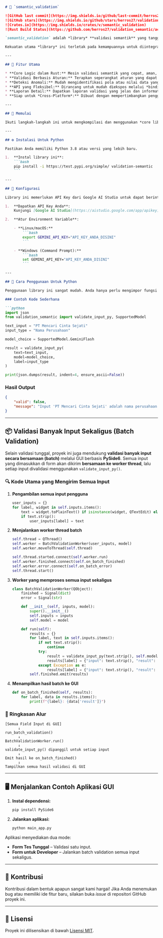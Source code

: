 

````markdown
# 🤖 `semantic_validation`

![GitHub last commit](https://img.shields.io/github/last-commit/herros27/validation_semantic)
![GitHub stars](https://img.shields.io/github/stars/herros27/validation_semantic?style=social)
![Crates.io](https://img.shields.io/crates/v/semantic_validation)
![Rust Build Status](https://github.com/herros27/validation_semantic/actions/workflows/rust.yml/badge.svg)

`semantic_validation` adalah *library* **validasi semantik** yang tangguh dan berkinerja tinggi, ditulis sepenuhnya dalam **Rust**. Fokus utamanya adalah menyediakan **core logic** yang andal untuk memastikan data Anda tidak hanya valid secara format, tetapi juga **bermakna dan konsisten** sesuai dengan aturan bisnis yang Anda tetapkan.

Kekuatan utama *library* ini terletak pada kemampuannya untuk diintegrasikan ke berbagai *platform* melalui **bindings**. Ini berarti Anda bisa memanfaatkan kecepatan dan keamanan Rust di lingkungan seperti **WebAssembly (WASM)** untuk *browser*, **Python (menggunakan PyO3/Maturin)** untuk *backend* atau *data science*, dan *platform* lainnya di masa mendatang.

---

## 🌟 Fitur Utama

* **Core Logic dalam Rust:** Mesin validasi semantik yang cepat, aman, dan efisien, dibangun di atas fondasi Rust.
* **Validasi Berbasis Aturan:** Terapkan seperangkat aturan yang dapat dikonfigurasi untuk memeriksa integritas dan konsistensi semantik data Anda.
* **Deteksi Anomali:** Mudah mengidentifikasi pola atau nilai data yang tidak sesuai dengan ekspektasi semantik Anda.
* **API yang Fleksibel:** Dirancang untuk mudah diekspos melalui *bindings* ke berbagai bahasa dan lingkungan pemrograman.
* **Laporan Detail:** Dapatkan laporan validasi yang jelas dan informatif, menunjukkan secara spesifik di mana letak masalah semantik dan mengapa.
* **Siap untuk *Cross-Platform*:** Dibuat dengan mempertimbangkan penggunaan di lingkungan *server*, *desktop*, dan bahkan *browser*.

---

## 🚀 Memulai

Ikuti langkah-langkah ini untuk mengkompilasi dan menggunakan *core library* Rust secara lokal.

---

## ⚙️ Instalasi Untuk Python

Pastikan Anda memiliki Python 3.8 atau versi yang lebih baru.

1.  **Instal library ini**:
    ```bash
    pip install -i https://test.pypi.org/simple/ validation-semantic
    ```

---

## 🔑 Konfigurasi

Library ini memerlukan API Key dari Google AI Studio untuk dapat berinteraksi dengan model Gemini.

1.  **Dapatkan API Key Anda**:  
    Kunjungi [Google AI Studio](https://aistudio.google.com/app/apikey) untuk membuat API Key baru.

2.  **Atur Environment Variable**:

    - **Linux/macOS:**
        ```bash
        export GEMINI_API_KEY="API_KEY_ANDA_DISINI"
        ```

    - **Windows (Command Prompt):**
        ```bash
        set GEMINI_API_KEY="API_KEY_ANDA_DISINI"
        ```

---

## 🚀 Cara Penggunaan Untuk Python

Penggunaan library ini sangat mudah. Anda hanya perlu mengimpor fungsi `validate_input_py` dan enum `SupportedModel`.

### Contoh Kode Sederhana

```python
import json
from validation_semantic import validate_input_py, SupportedModel

text_input = "PT Mencari Cinta Sejati"
input_type = "Nama Perusahaan"

model_choice = SupportedModel.GeminiFlash

result = validate_input_py(
    text=text_input,
    model=model_choice,
    label=input_type
)

print(json.dumps(result, indent=4, ensure_ascii=False))
````

### Hasil Output

```json
{
    "valid": false,
    "message": "Input 'PT Mencari Cinta Sejati' adalah nama perusahaan yang tidak valid dan umum di Indonesia."
}
```

---

## 📦 Validasi Banyak Input Sekaligus (Batch Validation)

Selain validasi tunggal, proyek ini juga mendukung **validasi banyak input secara bersamaan (batch)** melalui GUI berbasis **PySide6**.
Semua input yang dimasukkan di form akan dikirim **bersamaan ke worker thread**, lalu setiap input divalidasi menggunakan `validate_input_py()`.

### 🔍 Kode Utama yang Mengirim Semua Input

1. **Pengambilan semua input pengguna**

   ```python
   user_inputs = {}
   for label, widget in self.inputs.items():
       text = widget.toPlainText() if isinstance(widget, QTextEdit) else widget.text()
       if text.strip():
           user_inputs[label] = text
   ```

2. **Menjalankan worker thread batch**

   ```python
   self.thread = QThread()
   self.worker = BatchValidationWorker(user_inputs, model)
   self.worker.moveToThread(self.thread)

   self.thread.started.connect(self.worker.run)
   self.worker.finished.connect(self.on_batch_finished)
   self.worker.error.connect(self.on_batch_error)
   self.thread.start()
   ```

3. **Worker yang memproses semua input sekaligus**

   ```python
   class BatchValidationWorker(QObject):
       finished = Signal(dict)
       error = Signal(str)

       def __init__(self, inputs, model):
           super().__init__()
           self.inputs = inputs
           self.model = model

       def run(self):
           results = {}
           for label, text in self.inputs.items():
               if not text.strip():
                   continue
               try:
                   result = validate_input_py(text.strip(), self.model, label)
                   results[label] = {"input": text.strip(), "result": result, "error": None}
               except Exception as e:
                   results[label] = {"input": text.strip(), "result": None, "error": str(e)}
           self.finished.emit(results)
   ```

4. **Menampilkan hasil batch ke GUI**

   ```python
   def on_batch_finished(self, results):
       for label, data in results.items():
           print(f"{label}: {data['result']}")
   ```

### 🧠 Ringkasan Alur

```
[Semua Field Input di GUI]
      ↓
run_batch_validation()
      ↓
BatchValidationWorker.run()
      ↓
validate_input_py() dipanggil untuk setiap input
      ↓
Emit hasil ke on_batch_finished()
      ↓
Tampilkan semua hasil validasi di GUI
```

---

## 🖥️ Menjalankan Contoh Aplikasi GUI

1. **Instal dependensi:**

   ```bash
   pip install PySide6
   ```

2. **Jalankan aplikasi:**

   ```bash
   python main_app.py
   ```

Aplikasi menyediakan dua mode:

* **Form Tes Tunggal** – Validasi satu input.
* **Form untuk Developer** – Jalankan batch validation semua input sekaligus.

---

## 🤝 Kontribusi

Kontribusi dalam bentuk apapun sangat kami hargai!
Jika Anda menemukan bug atau memiliki ide fitur baru, silakan buka *issue* di repositori GitHub proyek ini.

---

## 📄 Lisensi

Proyek ini dilisensikan di bawah [Lisensi MIT](https://opensource.org/licenses/MIT).

